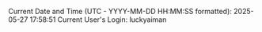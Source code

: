 Current Date and Time (UTC - YYYY-MM-DD HH:MM:SS formatted): 2025-05-27 17:58:51
Current User's Login: luckyaiman
